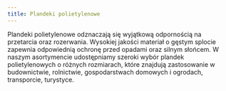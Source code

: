 ```yaml
---
title: Plandeki polietylenowe
---
```


Plandeki polietylenowe odznaczają się wyjątkową odpornością na przetarcia oraz
rozerwania. Wysokiej jakości materiał o gęstym splocie zapewnia odpowiednią
ochronę przed opadami oraz silnym słońcem. W naszym asortymencie udostępniamy
szeroki wybór plandek polietylenowych o różnych rozmiarach, które znajdują
zastosowanie w budownictwie, rolnictwie, gospodarstwach domowych i ogrodach,
transporcie, turystyce.
